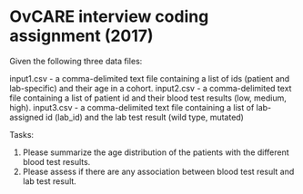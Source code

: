 # OvCARE interview coding assignment (2017)

Given the following three data files:

input1.csv - a comma-delimited text file containing a list of ids (patient and lab-specific) and their age in a cohort.
input2.csv - a comma-delimited text file containing a list of patient id and their blood test results (low, medium, high).
input3.csv - a comma-delimited text file containing a list of lab-assigned id (lab_id) and the lab test result (wild type, mutated)

Tasks:
1) Please summarize the age distribution of the patients with the different blood test results.
2) Please assess if there are any association between blood test result and lab test result.
